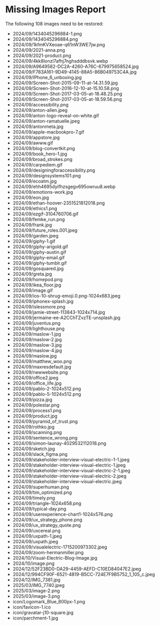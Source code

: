 # Missing Images Report

The following 108 images need to be restored:

- 2024/09/1434045296884-1.png
- 2024/09/1434045296884.png
- 2024/09/1kfmKVXeoae-q61nW3WE7jw.png
- 2024/09/2021-anna.png
- 2024/09/2021-product.png
- 2024/09/4kk8lonzl7afhj7nghsdddbsvk.webp
- 2024/09/A9649582-DC2A-4260-A76C-679975658524.jpg
- 2024/09/F783A161-9D49-4145-88A5-86B049753C4A.jpg
- 2024/09/IPhone_6_unboxing.jpg
- 2024/09/Screen-Shot-2015-09-11-at-14.31.59.jpg
- 2024/09/Screen-Shot-2016-12-10-at-15.10.58.png
- 2024/09/Screen-Shot-2017-03-05-at-18.48.25.png
- 2024/09/Screen-Shot-2017-03-05-at-18.59.56.png
- 2024/09/accessibility.png
- 2024/09/anton-allen.jpeg
- 2024/09/anton-logo-reveal-on-white.gif
- 2024/09/anton-ramatuelle.jpeg
- 2024/09/antonmeta.jpg
- 2024/09/apple-macbookpro-7.gif
- 2024/09/appstore.jpg
- 2024/09/awww.gif
- 2024/09/blog-convertkit.png
- 2024/09/book_hero-1.jpg
- 2024/09/broad_strokes.png
- 2024/09/carpediem.gif
- 2024/09/designingforaccessibility.png
- 2024/09/designsystems101.png
- 2024/09/ecoatm.jpg
- 2024/09/ehh4695dyifhzsgegv695owruu8.webp
- 2024/09/emotions-work.jpg
- 2024/09/eon.jpg
- 2024/09/ethan-hoover-2351521812018.png
- 2024/09/ethics1.png
- 2024/09/ezgif-3104760706.gif
- 2024/09/femke_run.png
- 2024/09/frank.jpg
- 2024/09/future_roles.001.jpeg
- 2024/09/garden.jpeg
- 2024/09/giphy-1.gif
- 2024/09/giphy-arigold.gif
- 2024/09/giphy-austin.gif
- 2024/09/giphy-email.gif
- 2024/09/giphy-tumblr.gif
- 2024/09/gosquared.jpg
- 2024/09/greta.jpg
- 2024/09/homepod.png
- 2024/09/ikea_floor.jpg
- 2024/09/image.gif
- 2024/09/ios-10-shrug-emoji.0.png-1024x683.jpeg
- 2024/09/iphonex-splash.jpg
- 2024/09/islessmore.png
- 2024/09/jamie-street-113843-1024x714.jpg
- 2024/09/jermaine-ee-A2CChTZvzTE-unsplash.jpg
- 2024/09/juventus.png
- 2024/09/lighthouse.png
- 2024/09/maslow-1.jpg
- 2024/09/maslow-2.jpg
- 2024/09/maslow-3.jpg
- 2024/09/maslow-4.jpg
- 2024/09/maslow.jpg
- 2024/09/matthew_woo.png
- 2024/09/maxresdefault.jpg
- 2024/09/newwebsite.png
- 2024/09/office2.jpeg
- 2024/09/office_life.jpg
- 2024/09/pablo-2-1024x512.png
- 2024/09/pablo-5-1024x512.png
- 2024/09/pizza.jpg
- 2024/09/polestar.png
- 2024/09/process1.png
- 2024/09/product.jpg
- 2024/09/pyramid_of_trust.png
- 2024/09/rothko.jpg
- 2024/09/scanning.png
- 2024/09/sentence_wrong.png
- 2024/09/simon-launay-4029532112018.png
- 2024/09/sketch.jpg
- 2024/09/slack_figma.png
- 2024/09/stakeholder-interview-visual-electric-1-1.jpeg
- 2024/09/stakeholder-interview-visual-electric-1.jpeg
- 2024/09/stakeholder-interview-visual-electric-2-1.jpeg
- 2024/09/stakeholder-interview-visual-electric-2.jpeg
- 2024/09/stakeholder-interview-visual-electric.jpeg
- 2024/09/superhuman.png
- 2024/09/tim_optimized.png
- 2024/09/timely.png
- 2024/09/triangle-1024x658.png
- 2024/09/typical-day.png
- 2024/09/userexperience-chart1-1024x576.png
- 2024/09/ux_strategy_phone.png
- 2024/09/ux_strategy_quote.png
- 2024/09/uxcereal.png
- 2024/09/uxpath-1.jpeg
- 2024/09/uxpath.jpeg
- 2024/09/visualelectric-1715200973302.jpeg
- 2024/09/zoom-hermanmiller.png
- 2024/10/Visual-Electric-Blog-Image.jpg
- 2024/10/image.png
- 2024/12/52F23BD0-DA29-4459-AEFD-C10ED84047E2.jpeg
- 2024/12/994CF90F-6521-4819-B5CC-724E7F9B5752_1_105_c.jpeg
- 2024/12/IMG_7381.jpg
- 2025/03/IMG_7740.jpeg
- 2025/03/image-2.png
- 2025/03/image-3.png
- icon/Logomark_Blue_800px-1.png
- icon/favicon-1.ico
- icon/gravatar-j10-square.jpg
- icon/parchment-1.jpg
